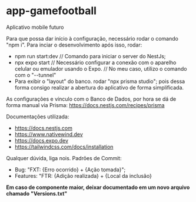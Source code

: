 # app-gamefootball
Aplicativo mobile futuro

Para que possa dar início à configuração, necessário rodar o comando "npm i".
Para inciar o desenvolvimento após isso, rodar:
- npm run start:dev // Comando para iniciar o server do NestJs;
- npx expo start // Necessário configurar a conexão com o aparelho celular ou emulador usando o Expo. // No meu caso, utilizo o comando com o "--tunnel"
- Para exibir o "layout" do banco. rodar "npx prisma studio";
pois dessa forma consigo realizar a abertura do aplicativo de forma simplificada.

As configurações e vínculo com o Banco de Dados, por hora se dá de forma manual via Prisma:
https://docs.nestjs.com/recipes/prisma

Documentações utilizada:
- https://docs.nestjs.com
- https://www.nativewind.dev
- https://docs.expo.dev
- https://tailwindcss.com/docs/installation

Qualquer dúvida, liga nois.
Padrões de Commit:
- Bug:
"FXT: {Erro ocorrido} + {Ação tomada}";
- Features:
"FTR: {Adição realizada} + {Local da inclusão}

**Em caso de componente maior, deixar documentado em um novo arquivo chamado "Versions.txt"**
